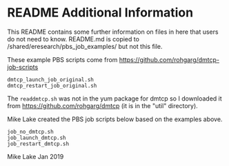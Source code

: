 # README Additional Information

This README contains some further information on files in here that users do
not need to know. README.md is copied to /shared/eresearch/pbs_job_examples/
but not this file.

These example PBS scripts come from https://github.com/rohgarg/dmtcp-job-scripts

    dmtcp_launch_job_original.sh
    dmtcp_restart_job_original.sh

The `readdmtcp.sh` was not in the yum package for dmtcp so I downloaded it from
https://github.com/rohgarg/dmtcp (it is in the "util" directory).

Mike Lake created the PBS job scripts below based on the examples above.

    job_no_dmtcp.sh
    job_launch_dmtcp.sh
    job_restart_dmtcp.sh

Mike Lake
Jan 2019

